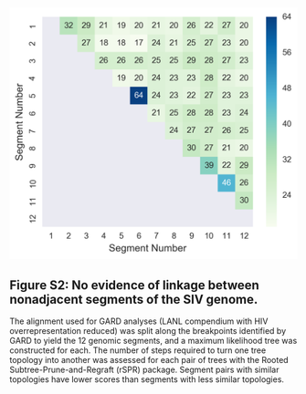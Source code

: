 ![](../../figures/png/FigS2.png)

## Figure S2: No evidence of linkage between nonadjacent segments of the SIV genome.
The alignment used for GARD analyses (LANL compendium with HIV overrepresentation reduced) was split along the breakpoints identified by GARD to yield the 12 genomic segments, and a maximum likelihood tree was constructed for each. The number of steps required to turn one tree topology into another was assessed for each pair of trees with the Rooted Subtree-Prune-and-Regraft (rSPR) package. Segment pairs with similar topologies have lower scores than segments with less similar topologies.
